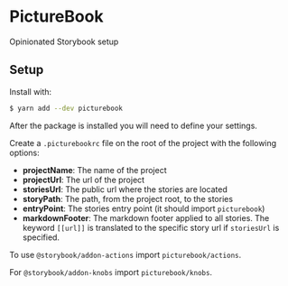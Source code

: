 # PictureBook

Opinionated Storybook setup

## Setup

Install with:

```sh
$ yarn add --dev picturebook
```

After the package is installed you will need to define your settings.

Create a `.picturebookrc` file on the root of the project with the following options:

- **projectName**: The name of the project
- **projectUrl**: The url of the project
- **storiesUrl**: The public url where the stories are located
- **storyPath**: The path, from the project root, to the stories
- **entryPoint**: The stories entry point (it should import `picturebook`)
- **markdownFooter**: The markdown footer applied to all stories. The keyword `[[url]]` is translated to the specific story url if `storiesUrl` is specified.

To use `@storybook/addon-actions` import `picturebook/actions`.

For `@storybook/addon-knobs` import `picturebook/knobs`.
